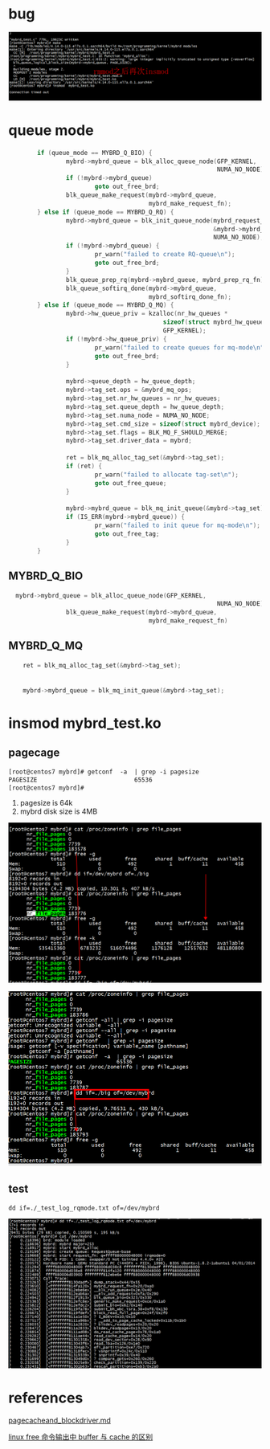 # bug
![image](../pic/bug.png)
# queue mode

```C
        if (queue_mode == MYBRD_Q_BIO) {
                mybrd->mybrd_queue = blk_alloc_queue_node(GFP_KERNEL,
                                                          NUMA_NO_NODE);
                if (!mybrd->mybrd_queue)
                        goto out_free_brd;
                blk_queue_make_request(mybrd->mybrd_queue,
                                       mybrd_make_request_fn);
        } else if (queue_mode == MYBRD_Q_RQ) {
                mybrd->mybrd_queue = blk_init_queue_node(mybrd_request_fn,
                                                         &mybrd->mybrd_queue_lock,
                                                         NUMA_NO_NODE);
                if (!mybrd->mybrd_queue) {
                        pr_warn("failed to create RQ-queue\n");
                        goto out_free_brd;
                }
                blk_queue_prep_rq(mybrd->mybrd_queue, mybrd_prep_rq_fn);
                blk_queue_softirq_done(mybrd->mybrd_queue,
                                       mybrd_softirq_done_fn);
        } else if (queue_mode == MYBRD_Q_MQ) {
                mybrd->hw_queue_priv = kzalloc(nr_hw_queues *
                                           sizeof(struct mybrd_hw_queue_private),
                                           GFP_KERNEL);
                if (!mybrd->hw_queue_priv) {
                        pr_warn("failed to create queues for mq-mode\n");
                        goto out_free_brd;
                }

                mybrd->queue_depth = hw_queue_depth;
                mybrd->tag_set.ops = &mybrd_mq_ops;
                mybrd->tag_set.nr_hw_queues = nr_hw_queues;
                mybrd->tag_set.queue_depth = hw_queue_depth;
                mybrd->tag_set.numa_node = NUMA_NO_NODE;
                mybrd->tag_set.cmd_size = sizeof(struct mybrd_device);
                mybrd->tag_set.flags = BLK_MQ_F_SHOULD_MERGE;
                mybrd->tag_set.driver_data = mybrd;

                ret = blk_mq_alloc_tag_set(&mybrd->tag_set);
                if (ret) {
                        pr_warn("failed to allocate tag-set\n");
                        goto out_free_queue;
                }

                mybrd->mybrd_queue = blk_mq_init_queue(&mybrd->tag_set);
                if (IS_ERR(mybrd->mybrd_queue)) {
                        pr_warn("failed to init queue for mq-mode\n");
                        goto out_free_tag;
                }
        }
```

## MYBRD_Q_BIO

```C
  mybrd->mybrd_queue = blk_alloc_queue_node(GFP_KERNEL,
                                                          NUMA_NO_NODE);
                blk_queue_make_request(mybrd->mybrd_queue,
                                       mybrd_make_request_fn)
```

##  MYBRD_Q_MQ

```C
    ret = blk_mq_alloc_tag_set(&mybrd->tag_set);
   

    mybrd->mybrd_queue = blk_mq_init_queue(&mybrd->tag_set);
```

# insmod mybrd_test.ko

## pagecage

```
[root@centos7 mybrd]# getconf  -a  | grep -i pagesize
PAGESIZE                           65536
[root@centos7 mybrd]# 
```
 1) pagesize is 64k  
 2) mybrd disk size is 4MB  
 
 
 ![image](../pic/page2.png)
 
 
  ![image](../pic/page3.png)
  
## test

```
dd if=./_test_log_rqmode.txt of=/dev/mybrd
```

![image](../pic/test.png)

# references

[pagecacheand_blockdriver.md](https://github.com/gurugio/book_linuxkernel_blockdrv/blob/master/pagecacheand_blockdriver.md)  

[linux free 命令输出中 buffer 与 cache 的区别](https://blog.csdn.net/iqifenxia/article/details/121226003)  